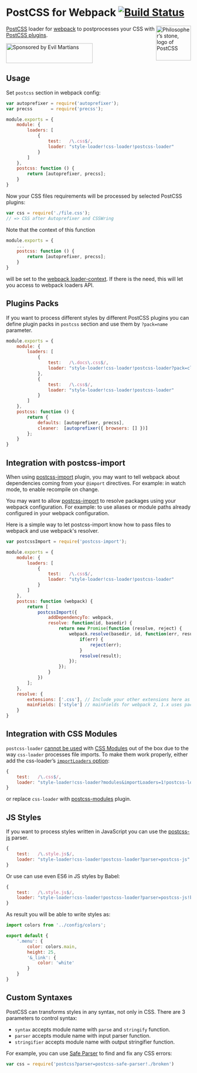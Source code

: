# PostCSS for Webpack [![Build Status][ci-img]][ci]

<img align="right" width="95" height="95"
     title="Philosopher’s stone, logo of PostCSS"
     src="http://postcss.github.io/postcss/logo.svg">

[PostCSS] loader for [webpack] to postprocesses your CSS with [PostCSS plugins].

<a href="https://evilmartians.com/?utm_source=postcss-loader">
<img src="https://evilmartians.com/badges/sponsored-by-evil-martians.svg" alt="Sponsored by Evil Martians" width="236" height="54">
</a>

[PostCSS plugins]: https://github.com/postcss/postcss#plugins
[PostCSS]:         https://github.com/postcss/postcss
[webpack]:         http://webpack.github.io/
[ci-img]:          https://travis-ci.org/postcss/postcss-loader.svg
[ci]:              https://travis-ci.org/postcss/postcss-loader

## Usage

Set `postcss` section in webpack config:

```js
var autoprefixer = require('autoprefixer');
var precss       = require('precss');

module.exports = {
    module: {
        loaders: [
            {
                test:   /\.css$/,
                loader: "style-loader!css-loader!postcss-loader"
            }
        ]
    },
    postcss: function () {
        return [autoprefixer, precss];
    }
}
```

Now your CSS files requirements will be processed by selected PostCSS plugins:

```js
var css = require('./file.css');
// => CSS after Autoprefixer and CSSWring
```

Note that the context of this function

```js
module.exports = {
    ...
    postcss: function () {
        return [autoprefixer, precss];
    }
}
```

will be set to the [webpack loader-context].
If there is the need, this will let you access to webpack loaders API.

[webpack loader-context]: http://webpack.github.io/docs/loaders.html#loader-context

## Plugins Packs

If you want to process different styles by different PostCSS plugins you can
define plugin packs in `postcss` section and use them by `?pack=name` parameter.

```js
module.exports = {
    module: {
        loaders: [
            {
                test:   /\.docs\.css$/,
                loader: "style-loader!css-loader!postcss-loader?pack=cleaner"
            },
            {
                test:   /\.css$/,
                loader: "style-loader!css-loader!postcss-loader"
            }
        ]
    },
    postcss: function () {
        return {
            defaults: [autoprefixer, precss],
            cleaner:  [autoprefixer({ browsers: [] })]
        };
    }
}
```

## Integration with postcss-import

When using [postcss-import] plugin, you may want to tell webpack about
dependencies coming from your `@import` directives.
For example: in watch mode, to enable recompile on change.

You may want to allow [postcss-import] to resolve packages using
your webpack configuration.
For example: to use aliases or module paths already configured in
your webpack configuration.

Here is a simple way to let postcss-import know how to pass files to webpack
and use webpack's resolver.

```js
var postcssImport = require('postcss-import');

module.exports = {
    module: {
        loaders: [
            {
                test:   /\.css$/,
                loader: "style-loader!css-loader!postcss-loader"
            }
        ]
    },
    postcss: function (webpack) {
        return [
            postcssImport({
                addDependencyTo: webpack,
                resolve: function(id, basedir) {
                    return new Promise(function (resolve, reject) {
                        webpack.resolve(basedir, id, function(err, result) {
                            if(err) {
                                reject(err);
                            }
                            resolve(result);
                        });
                    });
                }
            })
        ];
    },
    resolve: {
        extensions: ['.css'], // Include your other extensions here as well
        mainFields: ['style'] // mainFields for webpack 2, 1.x uses packageMains
    }
}
```

[webpack loader-context]: http://webpack.github.io/docs/loaders.html#loader-context
[postcss-import]:         https://github.com/postcss/postcss-import

## Integration with CSS Modules

`postcss-loader` [cannot be used] with [CSS Modules] out of the box due
to the way `css-loader` processes file imports. To make them work properly,
either add the css-loader’s [`importLoaders` option]:

```js
{
    test:   /\.css$/,
    loader: "style-loader!css-loader?modules&importLoaders=1!postcss-loader"
}
```

or replace `css-loader` with [postcss-modules] plugin.

[`importLoaders` option]: https://github.com/webpack/css-loader#importing-and-chained-loaders
[postcss-modules]:        https://github.com/outpunk/postcss-modules
[cannot be used]:         https://github.com/webpack/css-loader/issues/137
[CSS Modules]:            https://github.com/webpack/css-loader#css-modules

## JS Styles

If you want to process styles written in JavaScript
you can use the [postcss-js] parser.

```js
{
    test:   /\.style.js$/,
    loader: "style-loader!css-loader!postcss-loader?parser=postcss-js"
}
```

Or use can use even ES6 in JS styles by Babel:

```js
{
    test:   /\.style.js$/,
    loader: "style-loader!css-loader!postcss-loader?parser=postcss-js!babel"
}
```

As result you will be able to write styles as:

```js
import colors from '../config/colors';

export default {
    '.menu': {
        color: colors.main,
        height: 25,
        '&_link': {
            color: 'white'
        }
    }
}
```

[postcss-js]: https://github.com/postcss/postcss-js

## Custom Syntaxes

PostCSS can transforms styles in any syntax, not only in CSS.
There are 3 parameters to control syntax:

* `syntax` accepts module name with `parse` and `stringify` function.
* `parser` accepts module name with input parser function.
* `stringifier` accepts module name with output stringifier function.

For example, you can use [Safe Parser] to find and fix any CSS errors:

```js
var css = require('postcss?parser=postcss-safe-parser!./broken')
```

[Safe Parser]: https://github.com/postcss/postcss-safe-parser
